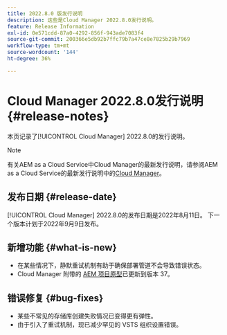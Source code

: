 ```yaml
---
title: 2022.8.0 版发行说明
description: 这些是Cloud Manager 2022.8.0发行说明。
feature: Release Information
exl-id: 0e571cdd-87a0-4292-856f-943ade7083f4
source-git-commit: 200366e5db92b7ffc79b7a47ce8e7825b29b7969
workflow-type: tm+mt
source-wordcount: '144'
ht-degree: 36%

---
```


# Cloud Manager 2022.8.0发行说明 {#release-notes}

本页记录了[!UICONTROL Cloud Manager] 2022.8.0的发行说明。

>[!NOTE]
>
>有关AEM as a Cloud Service中Cloud Manager的最新发行说明，请参阅AEM as a Cloud Service的最新发行说明中的[Cloud Manager](https://experienceleague.adobe.com/docs/experience-manager-cloud-service/content/implementing/using-cloud-manager/release-notes-cloud-manager/release-notes-cm-current.html)。

## 发布日期 {#release-date}

[!UICONTROL Cloud Manager] 2022.8.0的发布日期是2022年8月11日。 下一个版本计划于2022年9月9日发布。

## 新增功能 {#what-is-new}

* 在某些情况下，静默重试机制有助于确保部署管道不会导致错误状态。
* Cloud Manager 附带的 [AEM 项目原型](https://experienceleague.adobe.com/docs/experience-manager-core-components/using/developing/archetype/overview.html)已更新到版本 37。

## 错误修复 {#bug-fixes}

* 某些不常见的存储库创建失败情况已变得更有弹性。
* 由于引入了重试机制，现已减少罕见的 VSTS 组织设置错误。
